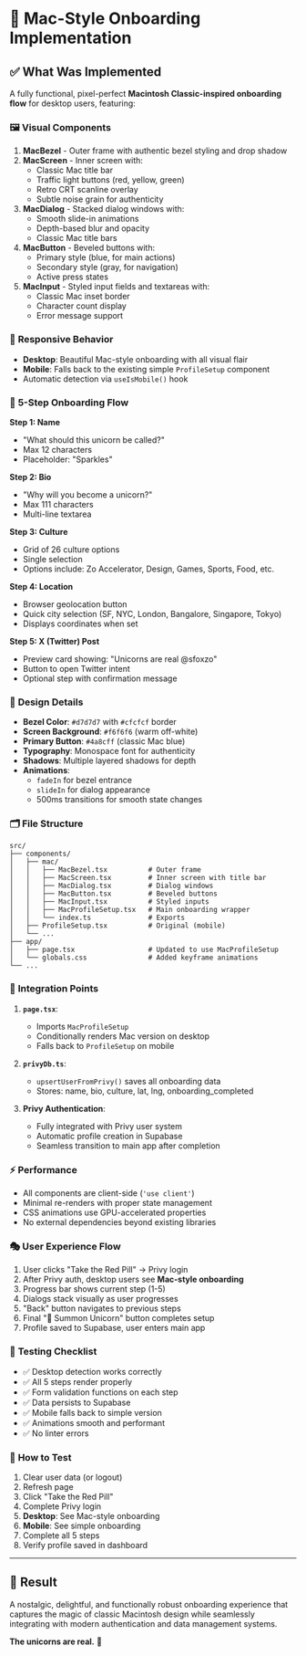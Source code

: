 # 🦄 Mac-Style Onboarding Implementation

## ✅ What Was Implemented

A fully functional, pixel-perfect **Macintosh Classic-inspired onboarding flow** for desktop users, featuring:

### 🖼️ **Visual Components**

1. **MacBezel** - Outer frame with authentic bezel styling and drop shadow
2. **MacScreen** - Inner screen with:
   - Classic Mac title bar
   - Traffic light buttons (red, yellow, green)
   - Retro CRT scanline overlay
   - Subtle noise grain for authenticity
3. **MacDialog** - Stacked dialog windows with:
   - Smooth slide-in animations
   - Depth-based blur and opacity
   - Classic Mac title bars
4. **MacButton** - Beveled buttons with:
   - Primary style (blue, for main actions)
   - Secondary style (gray, for navigation)
   - Active press states
5. **MacInput** - Styled input fields and textareas with:
   - Classic Mac inset border
   - Character count display
   - Error message support

### 📱 **Responsive Behavior**

- **Desktop**: Beautiful Mac-style onboarding with all visual flair
- **Mobile**: Falls back to the existing simple `ProfileSetup` component
- Automatic detection via `useIsMobile()` hook

### 🎯 **5-Step Onboarding Flow**

**Step 1: Name**
- "What should this unicorn be called?"
- Max 12 characters
- Placeholder: "Sparkles"

**Step 2: Bio**
- "Why will you become a unicorn?"
- Max 111 characters
- Multi-line textarea

**Step 3: Culture**
- Grid of 26 culture options
- Single selection
- Options include: Zo Accelerator, Design, Games, Sports, Food, etc.

**Step 4: Location**
- Browser geolocation button
- Quick city selection (SF, NYC, London, Bangalore, Singapore, Tokyo)
- Displays coordinates when set

**Step 5: X (Twitter) Post**
- Preview card showing: "Unicorns are real @sfoxzo"
- Button to open Twitter intent
- Optional step with confirmation message

### 🎨 **Design Details**

- **Bezel Color**: `#d7d7d7` with `#cfcfcf` border
- **Screen Background**: `#f6f6f6` (warm off-white)
- **Primary Button**: `#4a8cff` (classic Mac blue)
- **Typography**: Monospace font for authenticity
- **Shadows**: Multiple layered shadows for depth
- **Animations**: 
  - `fadeIn` for bezel entrance
  - `slideIn` for dialog appearance
  - 500ms transitions for smooth state changes

### 🗂️ **File Structure**

```
src/
├── components/
│   ├── mac/
│   │   ├── MacBezel.tsx          # Outer frame
│   │   ├── MacScreen.tsx         # Inner screen with title bar
│   │   ├── MacDialog.tsx         # Dialog windows
│   │   ├── MacButton.tsx         # Beveled buttons
│   │   ├── MacInput.tsx          # Styled inputs
│   │   ├── MacProfileSetup.tsx   # Main onboarding wrapper
│   │   └── index.ts              # Exports
│   ├── ProfileSetup.tsx          # Original (mobile)
│   └── ...
├── app/
│   ├── page.tsx                  # Updated to use MacProfileSetup
│   └── globals.css               # Added keyframe animations
└── ...
```

### 🔄 **Integration Points**

1. **`page.tsx`**:
   - Imports `MacProfileSetup`
   - Conditionally renders Mac version on desktop
   - Falls back to `ProfileSetup` on mobile

2. **`privyDb.ts`**:
   - `upsertUserFromPrivy()` saves all onboarding data
   - Stores: name, bio, culture, lat, lng, onboarding_completed

3. **Privy Authentication**:
   - Fully integrated with Privy user system
   - Automatic profile creation in Supabase
   - Seamless transition to main app after completion

### ⚡ **Performance**

- All components are client-side (`'use client'`)
- Minimal re-renders with proper state management
- CSS animations use GPU-accelerated properties
- No external dependencies beyond existing libraries

### 🎭 **User Experience Flow**

1. User clicks "Take the Red Pill" → Privy login
2. After Privy auth, desktop users see **Mac-style onboarding**
3. Progress bar shows current step (1-5)
4. Dialogs stack visually as user progresses
5. "Back" button navigates to previous steps
6. Final "🦄 Summon Unicorn" button completes setup
7. Profile saved to Supabase, user enters main app

### 🧪 **Testing Checklist**

- ✅ Desktop detection works correctly
- ✅ All 5 steps render properly
- ✅ Form validation functions on each step
- ✅ Data persists to Supabase
- ✅ Mobile falls back to simple version
- ✅ Animations smooth and performant
- ✅ No linter errors

### 🚀 **How to Test**

1. Clear user data (or logout)
2. Refresh page
3. Click "Take the Red Pill"
4. Complete Privy login
5. **Desktop**: See Mac-style onboarding
6. **Mobile**: See simple onboarding
7. Complete all 5 steps
8. Verify profile saved in dashboard

---

## 🎉 Result

A nostalgic, delightful, and functionally robust onboarding experience that captures the magic of classic Macintosh design while seamlessly integrating with modern authentication and data management systems.

**The unicorns are real.** 🦄


